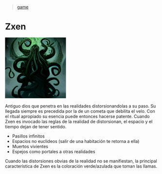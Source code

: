 > [game](../../game.md)

# Zxen

<img src="../../Resources/Images/Portraits/Zxen.webp" width="200">

Antiguo dios que penetra en las realidades distorsionandolas a su paso. Su llegada siempre es precedida por la de un cometa que debilita el velo. Con el ritual apropiado su esencia puede entonces hacerse patente.
Cuando Zxen es invocado las reglas de la realidad de distorsionan, el espacio y el tiempo dejan de tener sentido.

- Pasillos infinitos
- Espacios no euclideos (salir de una habitación te retorna a ella)
- Muertos vivientes
- Espejos como portales a otras realidades

Cuando las distorsiones obvias de la realidad no se manifiestan, la principal característica de Zxen es la coloración verde/azulada que toman las llamas.